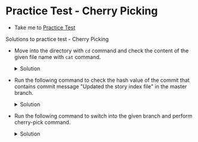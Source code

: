 # Practice Test - Cherry Picking
  - Take me to [Practice Test](https://kodekloud.com/courses/1085975/lectures/23244823)

Solutions to practice test - Cherry Picking
- Move into the directory with `cd` command and check the content of the given file name with `cat` command.
  <details>
  	<summary>Solution</summary>
  
  ```
  $ cd story-blog
  $ cat story-index.txt
  ```
  </details>

- Run the following command to check the hash value of the commit that contains commit message "Updated the story index file" in the master branch.
  <details>
  	<summary>Solution</summary>
  
  ```
  $ git log master --oneline
  
  ```
  </details>

- Run the following command to switch into the given branch and perform cherry-pick command.
  <details>
  	<summary>Solution</summary>
  ```
  $ git checkout story/hare-and-tortoise
  $ git cherry-pick < write commit hash value identified in the previous step >
  ```
  </details>